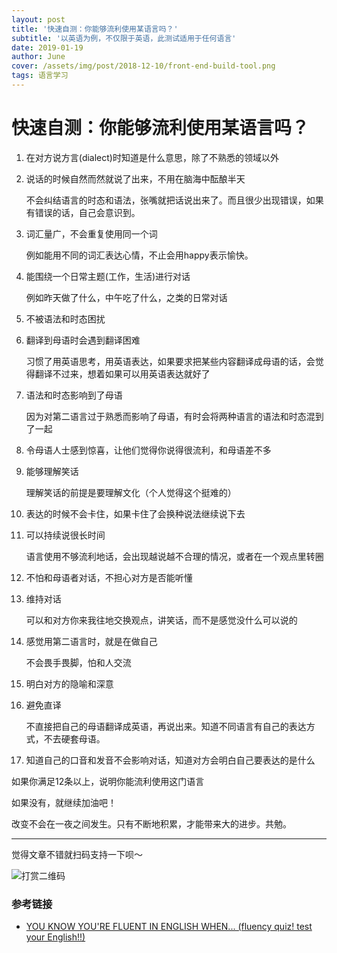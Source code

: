 ```yaml
---
layout: post
title: '快速自测：你能够流利使用某语言吗？'
subtitle: '以英语为例，不仅限于英语，此测试适用于任何语言'
date: 2019-01-19
author: June
cover: /assets/img/post/2018-12-10/front-end-build-tool.png
tags: 语言学习
---
```


# 快速自测：你能够流利使用某语言吗？

1. 在对方说方言(dialect)时知道是什么意思，除了不熟悉的领域以外

2. 说话的时候自然而然就说了出来，不用在脑海中酝酿半天

	不会纠结语言的时态和语法，张嘴就把话说出来了。而且很少出现错误，如果有错误的话，自己会意识到。

3. 词汇量广，不会重复使用同一个词

	例如能用不同的词汇表达心情，不止会用happy表示愉快。

4. 能围绕一个日常主题(工作，生活)进行对话

	例如昨天做了什么，中午吃了什么，之类的日常对话

5. 不被语法和时态困扰

6. 翻译到母语时会遇到翻译困难

	习惯了用英语思考，用英语表达，如果要求把某些内容翻译成母语的话，会觉得翻译不过来，想着如果可以用英语表达就好了

7. 语法和时态影响到了母语

	因为对第二语言过于熟悉而影响了母语，有时会将两种语言的语法和时态混到了一起

8. 令母语人士感到惊喜，让他们觉得你说得很流利，和母语差不多

9. 能够理解笑话

	理解笑话的前提是要理解文化（个人觉得这个挺难的）

10. 表达的时候不会卡住，如果卡住了会换种说法继续说下去

11. 可以持续说很长时间

	语言使用不够流利地话，会出现越说越不合理的情况，或者在一个观点里转圈

12. 不怕和母语者对话，不担心对方是否能听懂

13. 维持对话

	可以和对方你来我往地交换观点，讲笑话，而不是感觉没什么可以说的

14. 感觉用第二语言时，就是在做自己

	不会畏手畏脚，怕和人交流

15. 明白对方的隐喻和深意

16. 避免直译

	不直接把自己的母语翻译成英语，再说出来。知道不同语言有自己的表达方式，不去硬套母语。

17. 知道自己的口音和发音不会影响对话，知道对方会明白自己要表达的是什么

如果你满足12条以上，说明你能流利使用这门语言

如果没有，就继续加油吧！

改变不会在一夜之间发生。只有不断地积累，才能带来大的进步。共勉。

---

觉得文章不错就扫码支持一下呗～

![打赏二维码]({{site.baseurl}}/assets/img/post/pay-qr.jpg)

### 参考链接

* [YOU KNOW YOU'RE FLUENT IN ENGLISH WHEN... (fluency quiz! test your English!!)
](https://www.youtube.com/watch?v=FfagcFOzntU)
